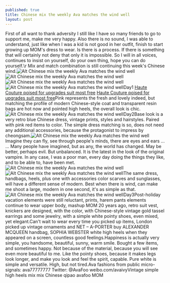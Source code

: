 ```yaml
---
published: true
title: Chinese mix the weekly Ava matches the wind well
layout: post
---
```

First of all want to thank adversity I still like I have so many friends to go to support me, make me very happy. Also there is no sound, I was able to understand, just like when I was a kid is not good in her outfit, finish to start growing up MOM\'s dress to wear. Is there is a process. If there is something that will certainly not deny that only it is impossible. So I will in all voices, continues to insist on yourself, do your own thing, hope you can do yourself.\r Mix and match combination is still continuing this week\'s Chinese wind.![Alt Chinese mix the weekly Ava matches the wind well](https://c1.staticflickr.com/9/8145/28237041714_7edce7eb61_b.jpg)![Alt Chinese mix the weekly Ava matches the wind well](https://c1.staticflickr.com/9/8576/28854314125_d2c2e48b13_b.jpg)![Alt Chinese mix the weekly Ava matches the wind well](https://c1.staticflickr.com/9/8263/28570056400_a2745cd340_z.jpg)![Alt Chinese mix the weekly Ava matches the wind well](https://c1.staticflickr.com/9/8801/28854332335_272b4f1074_z.jpg)Day1 [Haute Couture poised for upgrades suit most free](http://www.jigcase.com/2016/07/12/haute-couture-poised-for-upgrades-suit-most-free/) [Haute Couture poised for upgrades suit most free](http://www.jigcase.com/2016/07/12/haute-couture-poised-for-upgrades-suit-most-free/)Pink represents the fresh and lovely indeed, but matching the profile of modern Chinese-style coat and transparent resin bags are hot now and pointed high heels, the overall look is chic.![Alt Chinese mix the weekly Ava matches the wind well](https://c1.staticflickr.com/9/8783/28237067484_3f2e7b1cc6_b.jpg)Day2Base look is a very retro blue Chinese dress, vintage prints, styles and hairstyles. Paired with pink red items to color. The simple dress matching is so, does not need any additional accessories, because the protagonist to impress by cheongsam.![Alt Chinese mix the weekly Ava matches the wind well](https://c1.staticflickr.com/9/8058/28237082344_f20786624f_b.jpg)Imagine they can fly, see through people\'s minds, there are eyes and ears ... ... Many people have imagined, but as any, the world has changed. May be better, perhaps evil. But unbalanced. It is the latest in the look of the original vampire. In any case, I was a poor man, every day doing the things they like, and to be able to, have been met.![Alt Chinese mix the weekly Ava matches the wind well](https://c1.staticflickr.com/9/8015/28778473251_b5489bcbe2_z.jpg)![Alt Chinese mix the weekly Ava matches the wind well](https://c1.staticflickr.com/9/8392/28823308286_61744f139d_b.jpg)The same dress, handbags, heels, plus one with accessories color scarves and sunglasses, will have a different sense of modern. Best when there is wind, can make me shoot a large, modern in one second, it\'s as simple as that.![Alt Chinese mix the weekly Ava matches the wind well](https://c1.staticflickr.com/9/8860/28749604842_3d69d8f1b5_b.jpg)Day3Post-holiday vacation elements were still reluctant, prints, harem pants elements continue to wear upper body, mashup MOM 20 years ago, retro suit vest, knickers are designed, with the color, with Chinese-style vintage gold tassel earrings and some jewelry, with a simple white pointy shoes, even mixed, yet elegant.Can\'t wait to wear every time you picked up items, London picked up vintage ornaments and NET – A-PORTER buy ALEXANDER MCQUEEN handbag, SOPHIA WEBSTER white high heels when they appeared on a screen, countless good feelings.Happiness is actually very simple, you handsome, beautiful, sunny, warm smile. Bought a few items, and sometimes happy. Not because of the material, because you will see even more beautiful to me. Like the pointy shoes, because it makes legs look longer, and make you look and feel the spirit, capable. Pure white is simple and versatile. High, but not tired.Ava fashions from public micro-signals: ava77777777 Twitter: @AvaFoo weibo.com/avaivyVintage simple high heels mix mix Chinese qipao avafoo MOM